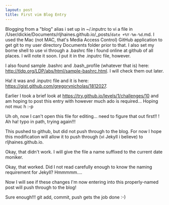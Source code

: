 ```yaml
---
layout: post
title: First vim Blog Entry
---
```


Blogging from a "blog" alias i set up in ~/.inputrc to vi a file in /User/dickie/Documents/rljhaines.github.io/_posts/`date +%Y-%m-%d`.md. I used the Mac (not MAC, that's Media Access Control) GitHub application to get git to my user directory Documents folder prior to that. I also set my borne shell to use vi through a .bashrc file i found online at github of all places. I will note it soon. I put it in the .inputrc file, however. 

I also found sample .bashrc and .bash_profile (whatever that is) here: http://tldp.org/LDP/abs/html/sample-bashrc.html. I will check them out later.

Ha! it was and .inputrc file and it is here: https://gist.github.com/gregorynicholas/1812027.

Earlier I took a brief look at https://try.github.io/levels/1/challenges/10 and
am hoping to post this entry with however much ado is required... Hoping not muc
h :-p

Uh oh, now I can't open this file for editing... need to figure that out first!!
! Ah ha! typo in path, trying again!!!

This pushed to github, but did not push through to the blog. For now I hope this modification will allow it to push through (vi Jekyll i believe) to rljhaines.github.io.

Okay, that didn't work. I will give the file a name suffixed to the current date moniker.

Okay, that worked. Did I not read carefully enough to know the naming requirement for Jekyll? Hmmmmm....

Now I will see if these changes I'm now entering into this properly-named post will push through to the blog!

Sure enough!!! git add, commit, push gets the job done :-)

